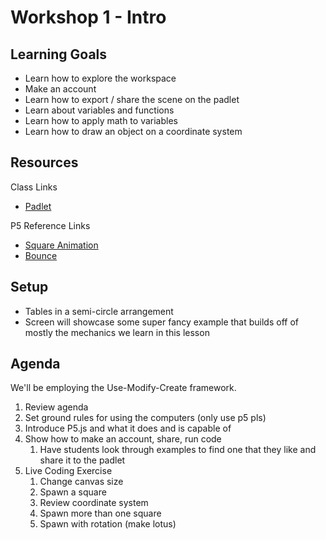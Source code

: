 # Workshop 1 - Intro

## Learning Goals

- Learn how to explore the workspace
- Make an account
- Learn how to export / share the scene on the padlet
- Learn about variables and functions
- Learn how to apply math to variables
- Learn how to draw an object on a coordinate system

## Resources

Class Links

- [Padlet](https://padlet.com/rlay4/monarch-week-1-r22jsj97ee6tgmmc)

P5 Reference Links

- [Square Animation](https://editor.p5js.org/totally-not-frito-lays/sketches/fIFyro1IM)
- [Bounce](https://editor.p5js.org/p5/sketches/Motion:_Bounce)

## Setup

- Tables in a semi-circle arrangement
- Screen will showcase some super fancy example that builds off of mostly the mechanics we learn in this lesson

## Agenda

We'll be employing the Use-Modify-Create framework.

1. Review agenda
2. Set ground rules for using the computers (only use p5 pls)
3. Introduce P5.js and what it does and is capable of
4. Show how to make an account, share, run code
    1. Have students look through examples to find one that they like and share it to the padlet
5. Live Coding Exercise 
    1. Change canvas size
    2. Spawn a square
    3. Review coordinate system
    4. Spawn more than one square
    6. Spawn with rotation (make lotus)

